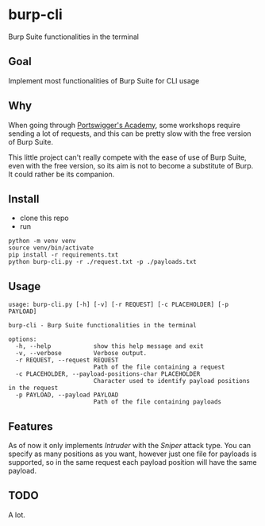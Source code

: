 # burp-cli
Burp Suite functionalities in the terminal

## Goal
Implement most functionalities of Burp Suite for CLI usage

## Why
When going through [Portswigger's Academy](https://portswigger.net/web-security),
some workshops require sending a lot of requests, and this can be pretty slow with
the free version of Burp Suite. 

This little project can't really compete with the ease of use of Burp Suite, even
with the free version, so its aim is not to become a substitute of Burp. It could rather be
its companion.

## Install
- clone this repo
- run 
```
python -m venv venv
source venv/bin/activate
pip install -r requirements.txt
python burp-cli.py -r ./request.txt -p ./payloads.txt
```
## Usage
```
usage: burp-cli.py [-h] [-v] [-r REQUEST] [-c PLACEHOLDER] [-p PAYLOAD]

burp-cli - Burp Suite functionalities in the terminal

options:
  -h, --help            show this help message and exit
  -v, --verbose         Verbose output.
  -r REQUEST, --request REQUEST
                        Path of the file containing a request
  -c PLACEHOLDER, --payload-positions-char PLACEHOLDER
                        Character used to identify payload positions in the request
  -p PAYLOAD, --payload PAYLOAD
                        Path of the file containing payloads
```

## Features
As of now it only implements *Intruder* with the *Sniper* attack type. You can specify as many positions as
you want, however just one file for payloads is supported, so in the same request
each payload position will have the same payload.

## TODO
A lot.
